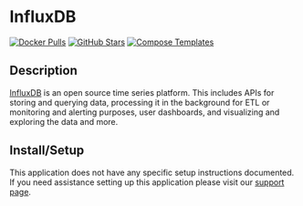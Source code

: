 # InfluxDB

[![Docker Pulls](https://img.shields.io/docker/pulls/_/influxdb?style=flat-square&color=607D8B&label=docker%20pulls&logo=docker)](https://hub.docker.com/_/influxdb)
[![GitHub Stars](https://img.shields.io/github/stars/influxdata/influxdata-docker?style=flat-square&color=607D8B&label=github%20stars&logo=github)](https://github.com/influxdata/influxdata-docker)
[![Compose Templates](https://img.shields.io/static/v1?style=flat-square&color=607D8B&label=compose&message=templates)](https://github.com/GhostWriters/DockSTARTer/tree/main/compose/.apps/influxdb)

## Description

[InfluxDB](https://www.influxdata.com/) is an open source time series platform.
This includes APIs for storing and querying data, processing it in the
background for ETL or monitoring and alerting purposes, user dashboards, and
visualizing and exploring the data and more.

## Install/Setup

This application does not have any specific setup instructions documented. If
you need assistance setting up this application please visit our
[support page](https://dockstarter.com/basics/support/).
